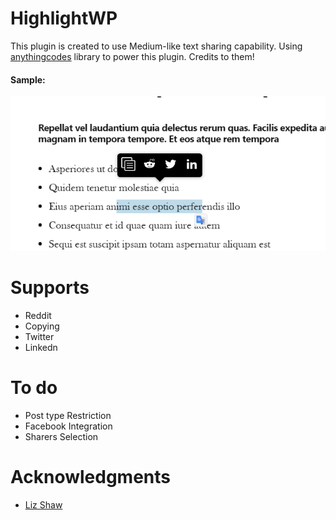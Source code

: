 HighlightWP
==========

This plugin is created to use Medium-like text sharing capability.
Using <a href="https://github.com/anythingcodes/highlight-share">anythingcodes</a> library to power this plugin. Credits to them!

<h4>Sample:</h4>
<img src="assets/images/Screenshot_1.png">

Supports
==========
* Reddit
* Copying
* Twitter
* Linkedn

To do
==========
* Post type Restriction
* Facebook Integration
* Sharers Selection

Acknowledgments
==========
* <a href="https://github.com/anythingcodes/">Liz Shaw</a>
